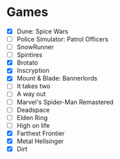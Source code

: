 # Games

- [x] Dune: Spice Wars
- [ ] Police Simulator: Patrol Officers
- [ ] SnowRunner
- [ ] Spintires
- [x] Brotato
- [x] Inscryption
- [x] Mount & Blade: Bannerlords
- [ ] It takes two
- [ ] A way out
- [ ] Marvel's Spider-Man Remastered
- [ ] Deadspace
- [ ] Elden Ring
- [ ] High on life
- [x] Farthest Frontier
- [x] Metal Hellsinger
- [x] Dirt
